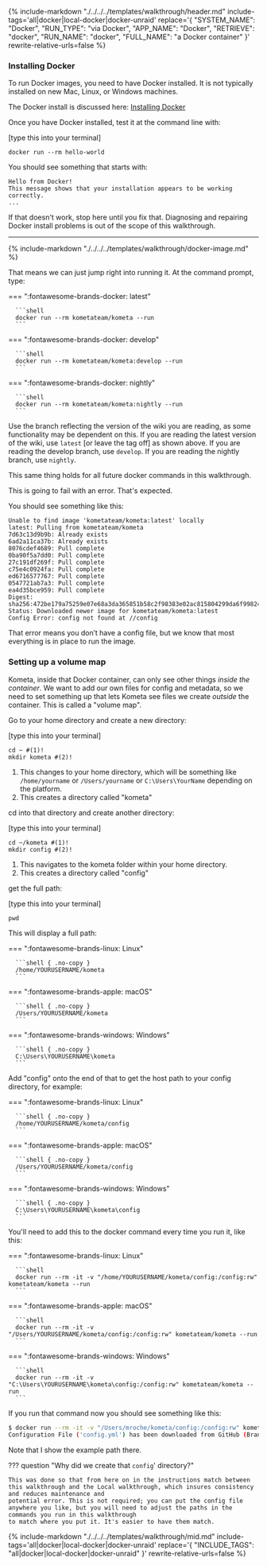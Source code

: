 {%
    include-markdown "./../../../templates/walkthrough/header.md"
    include-tags='all|docker|local-docker|docker-unraid'
    replace='{
        "SYSTEM_NAME": "Docker",
        "RUN_TYPE": "via Docker",
        "APP_NAME": "Docker",
        "RETRIEVE": "docker",
        "RUN_NAME": "docker",
        "FULL_NAME": "a Docker container"
    }'
    rewrite-relative-urls=false
%}

### Installing Docker

To run Docker images, you need to have Docker installed. It is not typically installed on new Mac, Linux, or Windows machines.

The Docker install is discussed here: [Installing Docker](https://docs.docker.com/engine/install/)

Once you have Docker installed, test it at the command line with:

[type this into your terminal]
```shell
docker run --rm hello-world
```
You should see something that starts with:
```shell
Hello from Docker!
This message shows that your installation appears to be working correctly.
...
```

If that doesn't work, stop here until you fix that. Diagnosing and repairing Docker install problems is out of the scope of this walkthrough.

---

{% include-markdown "./../../../templates/walkthrough/docker-image.md" %}

That means we can just jump right into running it. At the command prompt, type:

=== ":fontawesome-brands-docker: latest"

      ```shell
      docker run --rm kometateam/kometa --run
      ```

=== ":fontawesome-brands-docker: develop"

      ```shell
      docker run --rm kometateam/kometa:develop --run
      ```

=== ":fontawesome-brands-docker: nightly"

      ```shell
      docker run --rm kometateam/kometa:nightly --run
      ```

Use the branch reflecting the version of the wiki you are reading, as some functionality may be dependent on this. If you are reading the latest version of the wiki, 
use `latest` [or leave the tag off] as shown above. If you are reading the develop branch, use `develop`. If you are reading the nightly branch, use `nightly`.

This same thing holds for all future docker commands in this walkthrough.

This is going to fail with an error. That's expected.

You should see something like this:

```shell { .no-copy }
Unable to find image 'kometateam/kometa:latest' locally
latest: Pulling from kometateam/kometa
7d63c13d9b9b: Already exists
6ad2a11ca37b: Already exists
8076cdef4689: Pull complete
0ba90f5a7dd0: Pull complete
27c191df269f: Pull complete
c75e4c0924fa: Pull complete
ed6716577767: Pull complete
0547721ab7a3: Pull complete
ea4d35bce959: Pull complete
Digest: sha256:472be179a75259e07e68a3da365851b58c2f98383e02ac815804299da6f99824
Status: Downloaded newer image for kometateam/kometa:latest
Config Error: config not found at //config
```

That error means you don’t have a config file, but we know that most everything is in place to run the image.

### Setting up a volume map

Kometa, inside that Docker container, can only see other things *inside the container*. We want to add our own files for config and metadata, 
so we need to set something up that lets Kometa see files we create *outside* the container. This is called a "volume map".

Go to your home directory and create a new directory:

[type this into your terminal]

```shell { .no-copy linenums="1"}
cd ~ #(1)!
mkdir kometa #(2)!
```

1. This changes to your home directory, which will be something like `/home/yourname` or `/Users/yourname` or `C:\Users\YourName` depending on the platform.
2. This creates a directory called "kometa"

cd into that directory and create another directory:

[type this into your terminal]

```shell { .no-copy linenums="1"}
cd ~/kometa #(1)!
mkdir config #(2)!
```

1. This navigates to the kometa folder within your home directory.
2. This creates a directory called "config"

get the full path:

[type this into your terminal]

```shell
pwd
```

This will display a full path:

=== ":fontawesome-brands-linux: Linux"

      ```shell { .no-copy }
      /home/YOURUSERNAME/kometa
      ```

=== ":fontawesome-brands-apple: macOS"

      ```shell { .no-copy }
      /Users/YOURUSERNAME/kometa
      ```

=== ":fontawesome-brands-windows: Windows"

      ```shell { .no-copy }
      C:\Users\YOURUSERNAME\kometa
      ```

Add "config" onto the end of that to get the host path to your config directory, for example:

=== ":fontawesome-brands-linux: Linux"

      ```shell { .no-copy }
      /home/YOURUSERNAME/kometa/config
      ```

=== ":fontawesome-brands-apple: macOS"
   
      ```shell { .no-copy }
      /Users/YOURUSERNAME/kometa/config
      ```

=== ":fontawesome-brands-windows: Windows"

      ```shell { .no-copy }
      C:\Users\YOURUSERNAME\kometa\config
      ```


You'll need to add this to the docker command every time you run it, like this:

=== ":fontawesome-brands-linux: Linux"

      ```shell
      docker run --rm -it -v "/home/YOURUSERNAME/kometa/config:/config:rw" kometateam/kometa --run
      ```

=== ":fontawesome-brands-apple: macOS"

      ```shell
      docker run --rm -it -v "/Users/YOURUSERNAME/kometa/config:/config:rw" kometateam/kometa --run
      ```

=== ":fontawesome-brands-windows: Windows"

      ```shell
      docker run --rm -it -v "C:\Users\YOURUSERNAME\kometa\config:/config:rw" kometateam/kometa --run
      ```

If you run that command now you should see something like this:

```bash { .no-copy }
$ docker run --rm -it -v "/Users/mroche/kometa/config:/config:rw" kometateam/kometa --run
Configuration File ('config.yml') has been downloaded from GitHub (Branch: 'master') and saved as '//config/config.yml'. Please update this file with your API keys and other required settings.
```

Note that I show the example path there.

??? question "Why did we create that `config`' directory?"

    This was done so that from here on in the instructions match between this walkthrough and the Local walkthrough, which insures consistency and reduces maintenance and 
    potential error. This is not required; you can put the config file anywhere you like, but you will need to adjust the paths in the commands you run in this walkthrough 
    to match where you put it. It's easier to have them match.

{%
    include-markdown "./../../../templates/walkthrough/mid.md"
    include-tags='all|docker|local-docker|docker-unraid'
    replace='{
        "INCLUDE_TAGS": "all|docker|local-docker|docker-unraid"
    }'
    rewrite-relative-urls=false
%}